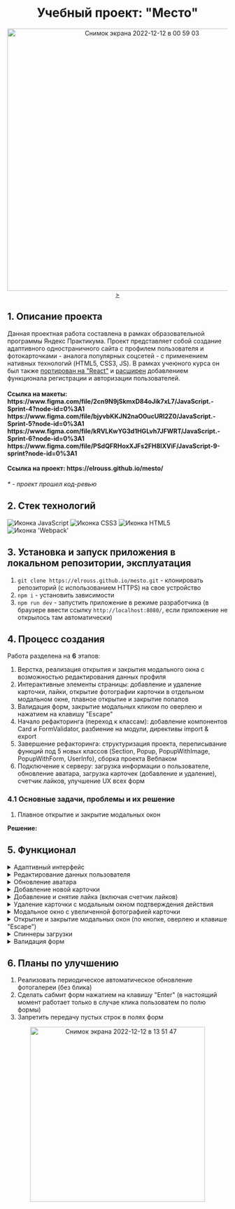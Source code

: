 <h1 align="center">Учебный проект: "Место"</h1>

<div align="center">
  <a href="https://elrouss.github.io/mesto/">
    <img width="600" alt="Снимок экрана 2022-12-12 в 00 59 03" src="https://user-images.githubusercontent.com/108838349/206931608-5636650f-d971-4993-a0ff-ad0a0bb86619.png" alt="Демонстрация стартовой страницы сайта">>
  </a>
</div>

## 1. Описание проекта
Данная проектная работа составлена в рамках образовательной программы Яндекс Практикума. Проект представляет собой создание адаптивного одностраничного сайта с профилем пользователя и фотокарточками - аналога популярных соцсетей - с применением нативных технологий (HTML5, CSS3, JS). В рамках учеюного курса он был также <a href="https://github.com/elrouss/mesto-react">портирован на "React"</a> и <a href="https://github.com/elrouss/react-mesto-auth">расширен</a> добавлением функционала регистрации и авторизации пользователей.

<h4>Ссылка на макеты:
<br>
https://www.figma.com/file/2cn9N9jSkmxD84oJik7xL7/JavaScript.-Sprint-4?node-id=0%3A1
https://www.figma.com/file/bjyvbKKJN2naO0ucURl2Z0/JavaScript.-Sprint-5?node-id=0%3A1
https://www.figma.com/file/kRVLKwYG3d1HGLvh7JFWRT/JavaScript.-Sprint-6?node-id=0%3A1
https://www.figma.com/file/PSdQFRHoxXJFs2FH8IXViF/JavaScript-9-sprint?node-id=0%3A1
<br>
<br>
Ссылка на проект: https://elrouss.github.io/mesto/</h4>

<i>* - проект прошел код-ревью</i>

## 2. Стек технологий
<span>
  <img src="https://img.shields.io/badge/JavaScript-323330?style=for-the-badge&logo=javascript&logoColor=F7DF1E" alt="Иконка JavaScript">
  <img src="https://img.shields.io/badge/CSS3-1572B6?style=for-the-badge&logo=css3&logoColor=white" alt="Иконка CSS3">
  <img src="https://img.shields.io/badge/HTML5-E34F26?style=for-the-badge&logo=html5&logoColor=white" alt="Иконка HTML5">
  <img src="https://img.shields.io/badge/Webpack-8DD6F9?style=for-the-badge&logo=Webpack&logoColor=white" alt="Иконка 'Webpack'">
</span>

## 3. Установка и запуск приложения в локальном репозитории, эксплуатация
1. `git clone https://elrouss.github.io/mesto.git` - клонировать репозиторий (с использованием HTTPS) на свое устройство
2. `npm i` - установить зависимости
3. `npm run dev` - запустить приложение в режиме разработчика (в браузере ввести ссылку `http://localhost:8080/`, если приложение не открылось там автоматически)

## 4. Процесс создания
Работа разделена на <b>6</b> этапов:
1. Верстка, реализация открытия и закрытия модального окна с возможностью редактирования данных профиля
2. Интерактивные элементы страницы: добавление и удаление карточки, лайки, открытие фотографии карточки в отдельном модальном окне, плавное открытие и закрытие попапов
3. Валидация форм, закрытие модальных кликом по оверлею и нажатием на клавишу "Escape"
4. Начало рефакторинга (переход к классам): добавление компонентов Card и FormValidator, разбиение на модули, директивы import & export
5. Завершение рефакторинга: структуризация проекта, переписывание функций под 5 новых классов (Section, Popup, PopupWithImage, PopupWithForm, UserInfo), сборка проекта Вебпаком
6. Подключение к серверу: загрузка информации о пользователе, обновление аватара, загрузка карточек (добавление и удаление), счетчик лайков, улучшение UX всех форм

### 4.1 Основные задачи, проблемы и их решение
1. Плавное открытие и закрытие модальных окон
<p>
  <b>Решение:</b> 
</p>

## 5. Функционал
<details>
  <summary>Адаптивный интерфейс</summary>
  <a href="https://elrouss.github.io/mesto/">
    <img width="500" src="" alt="Гиф с демонстрацией адаптивного интерфейса приложения">
  </a>
</details>

<details>
  <summary>Редактирование данных пользователя</summary>
  <a href="https://elrouss.github.io/mesto/">
    <img width="500" src="" >
  </a>
</details>

<details>
  <summary>Обновление аватара</summary>
  <a href="https://elrouss.github.io/mesto/">
    <img width="500" src="" >
  </a>
</details>

<details>
  <summary>Добавление новой карточки</summary>
  <a href="https://elrouss.github.io/mesto/">
    <img width="500" src="" >
  </a>
</details>

<details>
  <summary>Добавление и снятие лайка (включая счетчик лайков)</summary>
  <a href="https://elrouss.github.io/mesto/">
    <img width="500" src="" >
  </a>
</details>

<details>
  <summary>Удаление карточки с модальным окном подтверждения действия</summary>
  <a href="https://elrouss.github.io/mesto/">
    <img width="500" src="" >
  </a>
</details>

<details>
  <summary>Модальное окно с увеличенной фотографией карточки</summary>
  <a href="https://elrouss.github.io/mesto/">
    <img width="500" src="" >
  </a>
</details>

<details>
  <summary>Открытие и закрытие модальных окон (по кнопке, оверлею и клавише "Escape")</summary>
  <a href="https://elrouss.github.io/mesto/">
    <img width="500" src="" >
  </a>
</details>

<details>
  <summary>Спиннеры загрузки</summary>
  <a href="https://elrouss.github.io/mesto/">
    <img width="500" src="" >
  </a>
</details>

<details>
  <summary>Валидация форм</summary>
  <a href="https://elrouss.github.io/mesto/">
    <img width="500" src="" >
  </a>
</details>

## 6. Планы по улучшению
1. Реализовать периодическое автоматическое обновление фотогалереи (без блика)
2. Сделать сабмит форм нажатием на клавишу "Enter" (в настоящий момент работает только в случае клика пользоватем по полю формы)
3. Запретить передачу пустых строк в полях форм

<div align="center">
  <a href="https://elrouss.github.io/mesto/">
    <img width="400" alt="Снимок экрана 2022-12-12 в 13 51 47" src="https://user-images.githubusercontent.com/108838349/207027387-903230e6-c5b4-4a36-9950-015b9205b114.png" alt="Американская певица Патти Смит. Снимок сделан ее другом, известным фотографом 20 века">
  </a>
</div>
